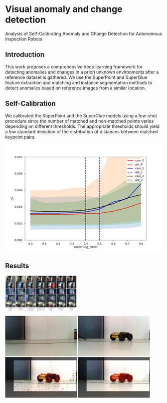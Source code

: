 
# Visual anomaly and change detection

Analysis of  Self-Calibrating Anomaly and Change Detection for Autonomous Inspection Robots

## Introduction

This work proposes a comprehensive deep learning framework for detecting anomalies and changes in a priori unknown environments after a reference dataset is gathered.
We use the SuperPoint and SuperGlue feature extraction and
matching and instance segmentation methods to detect anomalies based on reference images from a similar location. 

## Self-Calibration

We calibrated the SuperPoint and the SuperGlue models using a few-shot procedure since the number of matched and non-matched points varies depending on different thresholds. The appropriate thresholds should yield a low standard deviation of the distribution of distances between matched keypoint pairs.

![](./self_calibration/calibration_results/cameras_key_thresh0.003.png)


## Results


<p float="center">
  <img src="./output_images/all_together.png" width="230" />
</p>

<p float="left">
  <img src="./input_images/b1.jpeg" width="230" />
  <img src="./input_images/b2.jpeg" width="230" /> 
  <img src="./output_images/overlapedPoints.jpg" width="230" />
  <img src="./output_images/a_final.jpg" width="230" />
</p>
